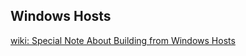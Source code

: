 ## Windows Hosts
[wiki: Special Note About Building from Windows Hosts](https://github.com/chef/bento/wiki/Windows-Hosts)
